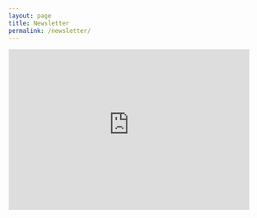 ```yaml
---
layout: page
title: Newsletter
permalink: /newsletter/
---
```


<iframe src="https://wavesandcode.substack.com/embed" width="480" height="320" style="border:1px solid #EEE; background:white;" frameborder="0" scrolling="no"></iframe>
